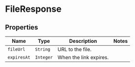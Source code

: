 

# FileResponse



## Properties

| Name | Type | Description | Notes |
|------------ | ------------- | ------------- | -------------|
| `fileUrl` | ```String``` |  URL to the file.  |  |
| `expiresAt` | ```Integer``` |  When the link expires.  |  |



